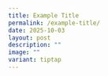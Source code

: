 ```yaml
---
title: Example Title
permalink: /example-title/
date: 2025-10-03
layout: post
description: ""
image: ""
variant: tiptap
---
```


